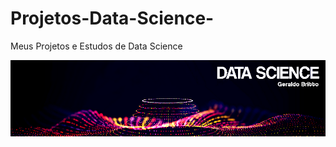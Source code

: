 # Projetos-Data-Science-
Meus Projetos e Estudos de Data Science
<p align="center">
  <img src="banner.png" >
</p>

